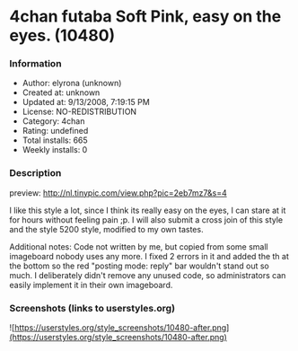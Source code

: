 # 4chan futaba Soft Pink, easy on the eyes. (10480)

### Information
- Author: elyrona (unknown)
- Created at: unknown
- Updated at: 9/13/2008, 7:19:15 PM
- License: NO-REDISTRIBUTION
- Category: 4chan
- Rating: undefined
- Total installs: 665
- Weekly installs: 0


### Description
preview: http://nl.tinypic.com/view.php?pic=2eb7mz7&s=4


I like this style a lot, since I think its really easy on the eyes, I can stare at it for hours without feeling pain ;p.
I will also submit a cross join of this style and the  style 5200 style, modified to my own tastes.

Additional notes:
Code not written by me, but copied from some small imageboard nobody uses any more.
I fixed 2 errors in it and added the th at the bottom so the red "posting mode: reply" bar wouldn't stand out so much.
I deliberately didn't remove any unused code, so administrators can easily implement it in their own imageboard.


### Screenshots (links to userstyles.org)
![https://userstyles.org/style_screenshots/10480-after.png](https://userstyles.org/style_screenshots/10480-after.png)


